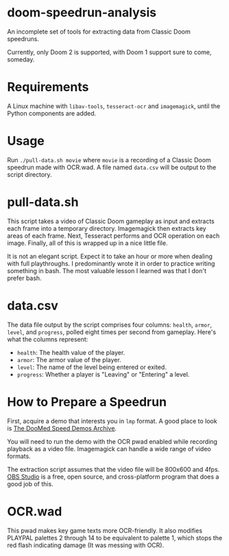 # doom-speedrun-analysis

An incomplete set of tools for extracting data from Classic Doom speedruns.

Currently, only Doom 2 is supported, with Doom 1 support sure to come, someday.

# Requirements

A Linux machine with `libav-tools`, `tesseract-ocr` and `imagemagick`, until the Python components are added.

# Usage

Run `./pull-data.sh movie` where `movie` is a recording of a Classic Doom speedrun made with OCR.wad. A file named `data.csv` will be output to the script directory.

# pull-data.sh

This script takes a video of Classic Doom gameplay as input and extracts each frame into a temporary directory. Imagemagick then extracts key areas of each frame. Next, Tesseract performs and OCR operation on each image. Finally, all of this is wrapped up in a nice little file.

It is not an elegant script. Expect it to take an hour or more when dealing with full playthroughs. I predominantly wrote it in order to practice writing something in bash. The most valuable lesson I learned was that I don't prefer bash.

# data.csv

The data file output by the script comprises four columns: `health`, `armor`, `level`, and `progress`, polled eight times per second from gameplay. Here's what the columns represent:

* `health`: The health value of the player.
* `armor`: The armor value of the player.
* `level`: The name of the level being entered or exited.
* `progress`: Whether a player is "Leaving" or "Entering" a level.

# How to Prepare a Speedrun

First, acquire a demo that interests you in `lmp` format. A good place to look is [The DooMed Speed Demos Archive](http://www.doomedsda.us).

You will need to run the demo with the OCR pwad enabled while recording playback as a video file. Imagemagick can handle a wide range of video formats.

The extraction script assumes that the video file will be 800x600 and 4fps. [OBS Studio](obsproject.com) is a free, open source, and cross-platform program that does a good job of this.

# OCR.wad

This pwad makes key game texts more OCR-friendly. It also modifies PLAYPAL palettes 2 through 14 to be equivalent to palette 1, which stops the red flash indicating damage (It was messing with OCR).
